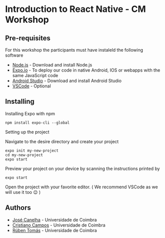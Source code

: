 # Introduction to React Native - CM Workshop

## Pre-requisites

For this workshop the participants must have instaleld the following software

* [Node.js](https://nodejs.org/en/download/) - Download and install Node.js
* [Expo.io](https://expo.io) - To deploy our code in native Android, IOS or webapps with the same JavaScript code
* [Android Studio](https://developer.android.com/studio/?gclid=CjwKCAiAzuPuBRAIEiwAkkmOSHUNREDnaGWzkdLfDnKSbbnwJ6ZyoLhFGYLjJVtiiflmtPtCjAZQZRoCUJIQAvD_BwE) - Download and install Android Studio
* [VSCode](https://code.visualstudio.com/download) - Optional

## Installing

Installing Expo with npm

```
npm install expo-cli --global
```
Setting up the project

Navigate to the desire directory and create your project

```
expo init my-new-project
cd my-new-project
expo start
```
Preview your project on your device by scanning the instructions printed by

```
expo start
```
Open the project with your favorite editor. ( We recommend VSCode as we will use it too :wink: )

## Authors

* [José Canelha](https://github.com/ZeCanelha) - Universidade de Coimbra
* [Cristiano Campos](https://github.com/cristianocampos) - Universidade de Coimbra
* [Rúben Tomás](https://github.com/DrRose) - Universidade de Coimbra
